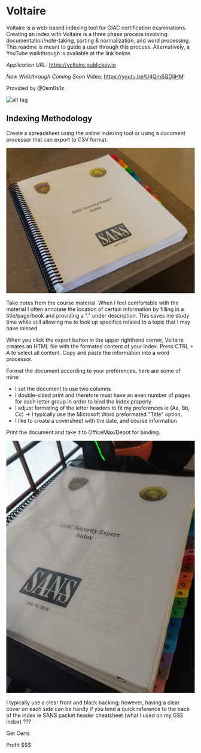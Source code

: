 # Voltaire
Voltaire is a web-based indexing tool for GIAC certification examinations. Creating an index with Voltaire is a three phase process involving: documentation/note-taking, sorting & normalization, and word processing. This readme is meant to guide a user through this process. Alternatively, a YouTube walkthrough is avaliable at the link below.

*Application URL:* https://voltaire.publickey.io 

*New Walkthrough Coming Soon* Video: https://youtu.be/U4QmSQDIiHM

Provided by @0sm0s1z

![alt tag](sample1.jpg)

## Indexing Methodology

Create a spreadsheet using the online indexing tool or using a document processor that can export to CSV format.

![alt tag](sample2.jpg)

Take notes from the course material. When I feel comfortable with the material I often annotate the location of certain information by filling in a title/page/book and providing a "." under description. This saves me study time while still allowing me to look up specifics related to a topic that I may have missed.

When you click the export button in the upper righthand corner, Voltaire creates an HTML file with the formated content of your index. Press CTRL + A to select all content. Copy and paste the information into a word processor.

Format the document according to your preferences, here are some of mine:

- I set the document to use two columns
- I double-sided print and therefore must have an even number of pages for each letter group in order to bind the index properly
- I adjust formating of the letter headers to fit my preferences ie (Aa, Bb, Cc) -> I typically use the Microsoft Word preformated "Title" option.
- I like to create a coversheet with the date, and course information

Print the document and take it to OfficeMax/Depot for binding.

![alt tag](sample3.jpg)

I typically use a clear front and black backing; however, having a clear cover on each side can be handy if you bind a quick reference to the back of the index ie SANS packet header cheatsheet (what I used on my GSE index)
???

Get Certs

Profit $$$
